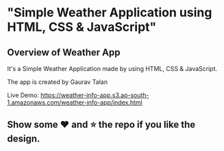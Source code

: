 # "Simple Weather Application using HTML, CSS &amp; JavaScript"

## Overview of Weather App

It's a  Simple Weather Application made by using HTML, CSS &amp; JavaScript.

The app is created by Gaurav Talan 

Live Demo:  https://weather-info-app.s3.ap-south-1.amazonaws.com/weather-info-app/index.html

## Show some :heart: and :star: the repo if you like the design.



